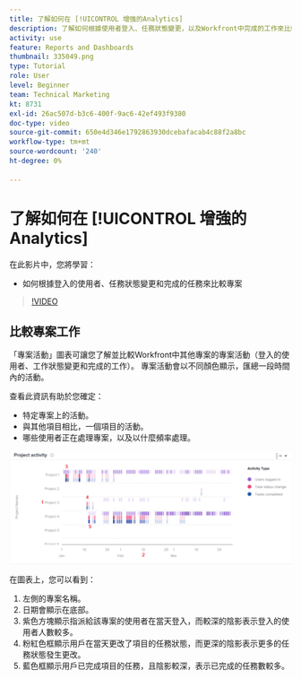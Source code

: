 ```yaml
---
title: 了解如何在 [!UICONTROL 增強的Analytics]
description: 了解如何根據使用者登入、任務狀態變更，以及Workfront中完成的工作來比較專案。
activity: use
feature: Reports and Dashboards
thumbnail: 335049.png
type: Tutorial
role: User
level: Beginner
team: Technical Marketing
kt: 8731
exl-id: 26ac507d-b3c6-400f-9ac6-42ef493f9380
doc-type: video
source-git-commit: 650e4d346e1792863930dcebafacab4c88f2a8bc
workflow-type: tm+mt
source-wordcount: '240'
ht-degree: 0%

---
```


# 了解如何在 [!UICONTROL 增強的Analytics]

在此影片中，您將學習：

* 如何根據登入的使用者、任務狀態變更和完成的任務來比較專案

>[!VIDEO](https://video.tv.adobe.com/v/335049/?quality=12&learn=on)

## 比較專案工作

「專案活動」圖表可讓您了解並比較Workfront中其他專案的專案活動（登入的使用者、工作狀態變更和完成的工作）。 專案活動會以不同顏色顯示，匯總一段時間內的活動。

查看此資訊有助於您確定：

* 特定專案上的活動。
* 與其他項目相比，一個項目的活動。
* 哪些使用者正在處理專案，以及以什麼頻率處理。

![此影像顯示專案活動，其中包含下方項目符號中所述區域的數字](assets/section-2-5.png)

在圖表上，您可以看到：

1. 左側的專案名稱。
1. 日期會顯示在底部。
1. 紫色方塊顯示指派給該專案的使用者在當天登入，而較深的陰影表示登入的使用者人數較多。
1. 粉紅色框顯示用戶在當天更改了項目的任務狀態，而更深的陰影表示更多的任務狀態發生更改。
1. 藍色框顯示用戶已完成項目的任務，且陰影較深，表示已完成的任務數較多。
